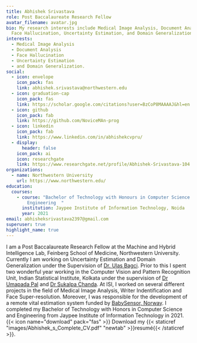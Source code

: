 ```yaml
---
title: Abhishek Srivastava
role: Post Baccalaureate Research Fellow
avatar_filename: avatar.jpg
bio: My research interests include Medical Image Analysis, Document Analysis,
  Face Hallucination, Uncertainty Estimation, and Domain Generalization.
interests:
  - Medical Image Analysis
  - Document Analysis
  - Face Hallucination
  - Uncertainty Estimation
  - and Domain Generalization.
social:
  - icon: envelope
    icon_pack: fas
    link: abhishek.srivastava@northwestern.edu
  - icon: graduation-cap
    icon_pack: fas
    link: https://scholar.google.com/citations?user=BzCoP8MAAAAJ&hl=en
  - icon: github
    icon_pack: fab
    link: https://github.com/NoviceMAn-prog
  - icon: linkedin
    icon_pack: fab
    link: https://www.linkedin.com/in/abhishekcvpru/
  - display:
      header: false
    icon_pack: ai
    icon: researchgate
    link: https://www.researchgate.net/profile/Abhishek-Srivastava-104
organizations:
  - name: Northwestern University
    url: https://www.northwestern.edu/
education:
  courses:
    - course: "Bachelor of Technology with Honours in Computer Science and
        Engineering  "
      institution: Jaypee Institute of Information Technology, Noida
      year: 2021
email: abhisheksrivastava2397@gmail.com
superuser: true
highlight_name: true
---
```

I am a Post Baccalaureate Research Fellow at the Machine and Hybrid Intelligence Lab, Feinberg School of Medicine, Northwestern University. Currently I am working on Uncertainty Estimation and Domain Generalization under the Supervision of [Dr. Ulas Bagci](https://sites.northwestern.edu/bagci/). Prior to this I spent two wonderful year working in the Computer Vision and Pattern Recognition Unit, Indian Statistical Institute, Kolkata under the supervision of [Dr Umapada Pal](https://www.isical.ac.in/~umapada/) and [Dr Sukalpa Chanda](https://www.hiof.no/iio/itk/english/people/aca/sukalpac/index.html). At ISI, I worked on several different projects in the field of Medical Image Analysis, Writer Indentification and Face Super-resolution. Moreover, I was responsible for the development of a remote vital estimation system funded by [BabySensor, Norway](https://babysensor.com/). I completed my Bachelor of Technology with Honors in Computer Science and Engineering from Jaypee Institute of Information Technology in 2021.
{{< icon name="download" pack="fas" >}} Download my {{< staticref "images/Abhishek_s_Complete_CV.pdf" "newtab" >}}resumé{{< /staticref >}}.